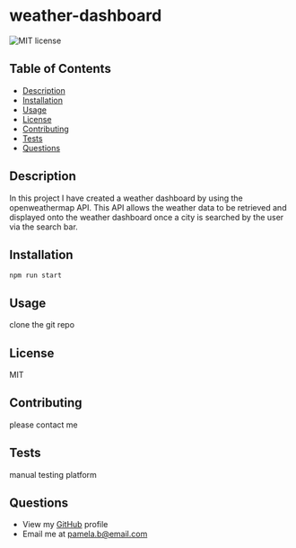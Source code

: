 
  # weather-dashboard

  ![MIT license](https://img.shields.io/badge/license-MIT-green)
  
  ## Table of Contents
  
  - [Description](#description)
  - [Installation](#installation)
  - [Usage](#usage)
  - [License](#license)
  - [Contributing](#contributing)
  - [Tests](#tests)
  - [Questions](#questions)

  ## Description

  In this project I have created a weather dashboard by using the openweathermap API. This API allows the weather data to be retrieved and displayed onto the weather dashboard once a city is searched by the user via the search bar.
  
  ## Installation
  ```
  npm run start
  ```   
  ## Usage

  clone the git repo

  ## License

  MIT
  
  ## Contributing

  please contact me
  
  ## Tests

  manual testing platform
  
  ## Questions
  
  - View my [GitHub](https://github.com/@PDUBB3) profile
  - Email me at pamela.b@email.com 
